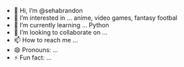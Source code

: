 - 👋 Hi, I’m @sehabrandon
- 👀 I’m interested in ... anime, video games, fantasy footbal
- 🌱 I’m currently learning ... Python
- 💞️ I’m looking to collaborate on ... 
- 📫 How to reach me ... 
- 😄 Pronouns: ... 
- ⚡ Fun fact: ...

<!---
sehabrandon/sehabrandon is a ✨ special ✨ repository because its `README.md` (this file) appears on your GitHub profile.
You can click the Preview link to take a look at your changes.
--->
